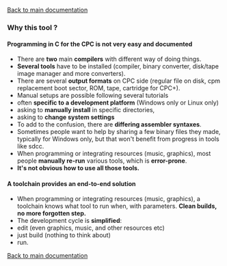 [Back to main documentation](../README.md)

### Why this tool ?

#### Programming in C for the CPC is not very easy and documented

* There are **two** main **compilers** with different way of doing things.
* **Several tools** have to be installed (compiler, binary converter, disk/tape image manager and more converters).
* There are several **output formats** on CPC side (regular file on disk, cpm replacement boot sector, ROM, tape, cartridge for CPC+).
* Manual setups are possible following several tutorials
 * often **specific to a development platform** (Windows only or Linux only)
 * asking to **manually install** in specific directories,
 * asking to **change system settings**
* To add to the confusion, there are **differing assembler syntaxes**.
* Sometimes people want to help by sharing a few binary files they made, typically for Windows only, but that won't benefit from progress in tools like sdcc.
* When programming or integrating resources (music, graphics), most people **manually re-run** various tools, which is **error-prone**.
* **It's not obvious how to use all those tools.**

#### A toolchain provides an end-to-end solution

* When programming or integrating resources (music, graphics), a toolchain knows what tool to run when, with parameters. **Clean builds, no more forgotten step.**
* The development cycle is **simplified**:
 * edit (even graphics, music, and other resources etc)
 * just build (nothing to think about)
 * run.

[Back to main documentation](../README.md)
